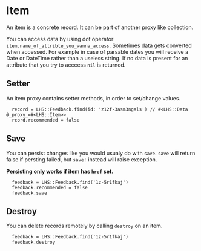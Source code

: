 Item
===

An item is a concrete record. It can be part of another proxy like collection.

You can access data by using dot operator `item.name_of_attribte_you_wanna_access`.
Sometimes data gets converted when accessed. For example in case of parsable dates you will receive a Date or DateTime rather than a useless string.
If no data is present for an attribute that you try to acccess `nil` is returned.

## Setter

An item proxy contains setter methods, in order to set/change values.

```
  record = LHS::Feedback.find(id: 'z12f-3asm3ngals') // #<LHS::Data @_proxy_=#<LHS::Item>>
  rcord.recommended = false
```

## Save

You can persist changes like you would usualy do with `save`.
`save` will return false if persting failed, but `save!` instead will raise exception.

**Persisting only works if item has `href` set.**

```
  feedback = LHS::Feedback.find('1z-5r1fkaj')
  feedback.recommended = false
  feedback.save
```

## Destroy

You can delete records remotely by calling `destroy` on an item.

```
  feedback = LHS::Feedback.find('1z-5r1fkaj')
  feedback.destroy
```
